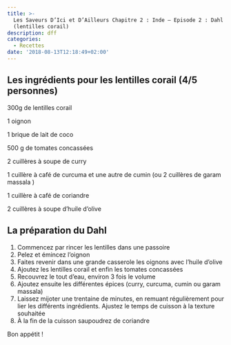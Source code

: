 ```yaml
---
title: >-
  Les Saveurs D’Ici et D’Ailleurs Chapitre 2 : Inde – Episode 2 : Dahl
  (lentilles corail)
description: dff
categories:
  - Recettes
date: '2018-08-13T12:18:49+02:00'
---
```

## Les ingrédients pour les lentilles corail (4/5 personnes)

300g de lentilles corail

1 oignon

1 brique de lait de coco 

500 g de tomates concassées 

2 cuillères à soupe de curry 

1 cuillère à café de curcuma et une autre de cumin (ou 2 cuillères de garam massala
)

1 cuillère à café de coriandre 

2 cuillères à soupe d’huile d’olive



## La préparation du Dahl

1. Commencez par rincer les lentilles dans une passoire 
2. Pelez et émincez l’oignon
3. Faites revenir dans une grande casserole les oignons avec l’huile d’olive
4. Ajoutez les lentilles corail et enfin les tomates concassées 
5. Recouvrez le tout d’eau, environ 3 fois le volume
6. Ajoutez ensuite les différentes épices (curry, curcuma, cumin ou garam massala)
7. Laissez mijoter une trentaine de minutes, en remuant régulièrement pour lier les différents ingrédients.  Ajustez le temps de cuisson à la texture souhaitée
8. À la fin de la cuisson saupoudrez de coriandre

Bon appétit !
